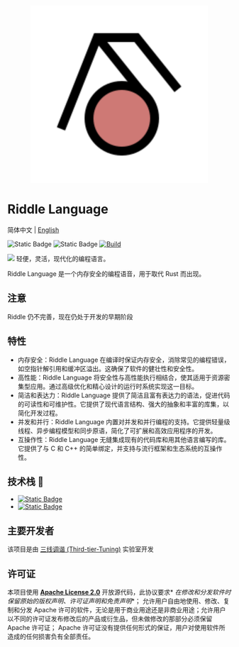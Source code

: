 <p style="text-align: center;">
  <img src="./resources/logo.svg" alt="Logo" width="400" height="400">
</p>


# Riddle Language
简体中文 | [English](./README_en.md)

![Static Badge](https://img.shields.io/badge/C%2B%2B-20-green?logo=C%2B%2B)
![Static Badge](https://img.shields.io/badge/LLVM-18.1.8-purple?logo=LLVm)
[![Build](https://github.com/wangziwenhk/Riddle-Language/actions/workflows/main.yml/badge.svg)](https://github.com/wangziwenhk/Riddle-Language/actions/workflows/main.yml)

![](https://starchart.cc/wangziwenhk/Riddle-Language.svg)
轻便，灵活，现代化的编程语言。

Riddle Language 是一个内存安全的编程语音，用于取代 Rust 而出现。

## 注意

Riddle 仍不完善，现在仍处于开发的早期阶段

## 特性

- 内存安全：Riddle Language 在编译时保证内存安全，消除常见的编程错误，如空指针解引用和缓冲区溢出。这确保了软件的健壮性和安全性。
- 高性能：Riddle Language 将安全性与高性能执行相结合，使其适用于资源密集型应用。通过高级优化和精心设计的运行时系统实现这一目标。
- 简洁和表达力：Riddle Language 提供了简洁且富有表达力的语法，促进代码的可读性和可维护性。它提供了现代语言结构、强大的抽象和丰富的库集，以简化开发过程。
- 并发和并行：Riddle Language 内置对并发和并行编程的支持。它提供轻量级线程、异步编程模型和同步原语，简化了可扩展和高效应用程序的开发。
- 互操作性：Riddle Language 无缝集成现有的代码库和用其他语言编写的库。它提供了与 C 和 C++ 的简单绑定，并支持与流行框架和生态系统的互操作性。

## 技术栈 :rocket:

- [![Static Badge](https://img.shields.io/badge/LLVM-8A2BE2?logo=llvm)](https://github.com/llvm/llvm-project)
- [![Static Badge](https://img.shields.io/badge/Antlr4-red)](https://github.com/antlr/antlr4)

## 主要开发者

该项目是由 [三线调谐 (Third-tier-Tuning)](https://github.com/Third-tier-Tuning) 实验室开发

## 许可证

本项目使用 [**Apache License 2.0**](https://www.apache.org/licenses/LICENSE-2.0.html) 开放源代码，此协议要求*
*在修改和分发软件时保留原始的版权声明、许可证声明和免责声明**；
允许用户自由地使用、修改、复制和分发 Apache 许可的软件，无论是用于商业用途还是非商业用途；允许用户以不同的许可证发布修改后的产品或衍生品，但未做修改的那部分必须保留 Apache 许可证；
Apache 许可证没有提供任何形式的保证，用户对使用软件所造成的任何损害负有全部责任。

